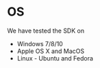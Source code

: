 # OS

We have tested the SDK on 

- Windows 7/8/10
- Apple OS X and MacOS
- Linux - Ubuntu and Fedora
